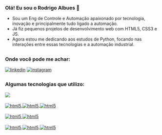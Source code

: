 ### Olá! Eu sou o Rodrigo Albues 👋

- Sou um Eng de Controle e Automação apaixonado por tecnologia, inovação e principalmente tudo ligado a automação.
- Já fiz pequenos projetos de desenvolvimento web com HTML5, CSS3 e JS.
- Agora estou me dedicando aos estudos de Python, focando nas interações entre essas tecnologias e a automação industrial.

##
### Onde você pode me achar:

[![linkedin](https://img.shields.io/badge/LinkedIn-0077B5?style=for-the-badge&logo=linkedin&logoColor=white)](https://www.linkedin.com/in/rodrigo-albues-pinto-096152135/)
[![instagram](https://img.shields.io/badge/Instagram-E4405F?style=for-the-badge&logo=instagram&logoColor=white)](https://www.instagram.com/rodrigoalbues/)

##
### Algumas tecnologias que utilizo:

    
<div>
  <a href="https://github.com/rodrigoalbues">
  <img heigth="180em" src="https://github-readme-stats.vercel.app/api/top-langs/?username=rodrigoalbues&layout=compact&langs_count=16&theme=dark"/>
</div><br/>

<div style="display: inline_block">
  <img align="center" alt="html5" src="https://img.shields.io/badge/HTML5-E34F26?style=for-the-badge&logo=html5&logoColor=white"/>
  <img align="center" alt="html5" src="https://img.shields.io/badge/CSS3-1572B6?style=for-the-badge&logo=css3&logoColor=white"/>
  <img align="center" alt="html5" src="https://img.shields.io/badge/JavaScript-F7DF1E?style=for-the-badge&logo=javascript&logoColor=black"/><br/><br/>
  <img align="center" alt="html5" src="https://img.shields.io/badge/Kotlin-0095D5?&style=for-the-badge&logo=kotlin&logoColor=white"/>
  <img align="center" alt="html5" src="https://img.shields.io/badge/Java-ED8B00?style=for-the-badge&logo=java&logoColor=white"/><br/><br/>
  <img align="center" alt="html5" src="https://img.shields.io/badge/Python-14354C?style=for-the-badge&logo=python&logoColor=white"/>
  <img align="center" alt="html5" src="https://img.shields.io/badge/C-00599C?style=for-the-badge&logo=c&logoColor=white"/>
  <img align="center" alt="html5" src="https://img.shields.io/badge/C%2B%2B-00599C?style=for-the-badge&logo=c%2B%2B&logoColor=white"/> 
</div>


